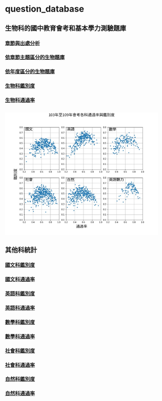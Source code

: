 # question_database
## 生物科的國中教育會考和基本學力測驗題庫
### [章節與出處分析](https://chihhsiangchien.github.io/question_database/統計.html)
### [依章節主題區分的生物題庫](https://chihhsiangchien.github.io/question_database/生物題庫.html)


### [依年度區分的生物題庫](https://chihhsiangchien.github.io/question_database/生物題庫_年度.html)


### [生物科鑑別度](https://chihhsiangchien.github.io/question_database/統計_生物鑑別度.html)
### [生物科通過率](https://chihhsiangchien.github.io/question_database/統計_生物通過率.html)

##
![image](https://raw.githubusercontent.com/ChihHsiangChien/question_database/master/103%E5%B9%B4%E8%87%B3109%E5%B9%B4%E6%9C%83%E8%80%83%E5%90%84%E7%A7%91%E9%80%9A%E9%81%8E%E7%8E%87%E8%88%87%E9%91%91%E5%88%A5%E5%BA%A6.jpg)

## 其他科統計



### [國文科鑑別度](https://chihhsiangchien.github.io/question_database/統計_國文_鑑別度.html)
### [國文科通過率](https://chihhsiangchien.github.io/question_database/統計_國文_通過率.html)

### [英語科鑑別度](https://chihhsiangchien.github.io/question_database/統計_英語_鑑別度.html)
### [英語科通過率](https://chihhsiangchien.github.io/question_database/統計_英語_通過率.html)



### [數學科鑑別度](https://chihhsiangchien.github.io/question_database/統計_數學_鑑別度.html)
### [數學科通過率](https://chihhsiangchien.github.io/question_database/統計_數學_通過率.html)


### [社會科鑑別度](https://chihhsiangchien.github.io/question_database/統計_社會_鑑別度.html)
### [社會科通過率](https://chihhsiangchien.github.io/question_database/統計_社會_通過率.html)


### [自然科鑑別度](https://chihhsiangchien.github.io/question_database/統計_自然_鑑別度.html)
### [自然科通過率](https://chihhsiangchien.github.io/question_database/統計_自然_通過率.html)

